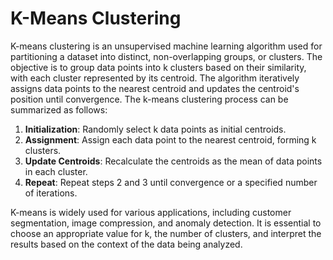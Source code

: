 # K-Means Clustering

K-means clustering is an unsupervised machine learning algorithm used for partitioning a dataset into distinct, non-overlapping groups, or clusters. The objective is to group data points into k clusters based on their similarity, with each cluster represented by its centroid. The algorithm iteratively assigns data points to the nearest centroid and updates the centroid's position until convergence. The k-means clustering process can be summarized as follows:

1. **Initialization**: Randomly select k data points as initial centroids.
2. **Assignment**: Assign each data point to the nearest centroid, forming k clusters.
3. **Update Centroids**: Recalculate the centroids as the mean of data points in each cluster.
4. **Repeat**: Repeat steps 2 and 3 until convergence or a specified number of iterations.

K-means is widely used for various applications, including customer segmentation, image compression, and anomaly detection. It is essential to choose an appropriate value for k, the number of clusters, and interpret the results based on the context of the data being analyzed.
